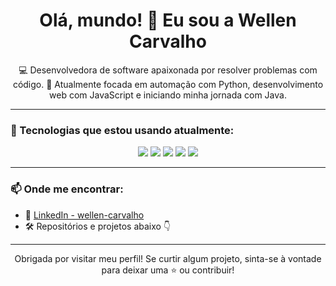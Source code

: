 <h1 align="center">Olá, mundo! 👋 Eu sou a Wellen Carvalho</h1>

<p align="center">
  💻 Desenvolvedora de software apaixonada por resolver problemas com código.  
  🎯 Atualmente focada em automação com Python, desenvolvimento web com JavaScript e iniciando minha jornada com Java.
</p>

---

### 🚀 Tecnologias que estou usando atualmente:

<p align="center">
  <img src="https://img.shields.io/badge/-Python-3776AB?style=for-the-badge&logo=python&logoColor=white"/>
  <img src="https://img.shields.io/badge/-JavaScript-F7DF1E?style=for-the-badge&logo=javascript&logoColor=black"/>
  <img src="https://img.shields.io/badge/-Java-007396?style=for-the-badge&logo=java&logoColor=white"/>
  <img src="https://img.shields.io/badge/-Git-F05032?style=for-the-badge&logo=git&logoColor=white"/>
  <img src="https://img.shields.io/badge/-GitHub-181717?style=for-the-badge&logo=github&logoColor=white"/>
</p>

---

### 📫 Onde me encontrar:
- 💼 [LinkedIn - wellen-carvalho](https://www.linkedin.com/in/wellen-carvalho-5804b8160/)
- 🛠️ Repositórios e projetos abaixo 👇

---

<div align="center">
  Obrigada por visitar meu perfil!  
  Se curtir algum projeto, sinta-se à vontade para deixar uma ⭐ ou contribuir!  
</div>
